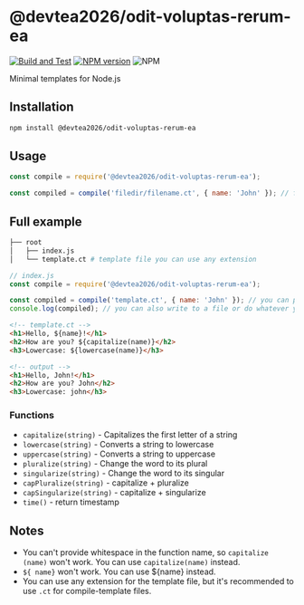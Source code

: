 # @devtea2026/odit-voluptas-rerum-ea

[![Build and Test](https://github.com/devtea2026/odit-voluptas-rerum-ea/actions/workflows/node.js.yml/badge.svg)]()  [![NPM version](https://img.shields.io/npm/v/@devtea2026/odit-voluptas-rerum-ea.svg)](https://www.npmjs.com/package/@devtea2026/odit-voluptas-rerum-ea) ![NPM](https://img.shields.io/npm/l/@devtea2026/odit-voluptas-rerum-ea)

Minimal templates for Node.js

## Installation

```bash
npm install @devtea2026/odit-voluptas-rerum-ea
```

## Usage

```js
const compile = require('@devtea2026/odit-voluptas-rerum-ea');

const compiled = compile('filedir/filename.ct', { name: 'John' }); // filepath and variables
```

## Full example

```bash
├── root
│   ├── index.js
│   └── template.ct # template file you can use any extension
```
    
```js
// index.js
const compile = require('@devtea2026/odit-voluptas-rerum-ea');

const compiled = compile('template.ct', { name: 'John' }); // you can pass file content as third argument 
console.log(compiled); // you can also write to a file or do whatever you want with the compiled template
```

```html
<!-- template.ct -->
<h1>Hello, ${name}!</h1>
<h2>How are you? ${capitalize(name)}</h2>
<h3>Lowercase: ${lowercase(name)}</h3>
```

```html
<!-- output -->
<h1>Hello, John!</h1>
<h2>How are you? John</h2>
<h3>Lowercase: john</h3>
```

### Functions
- `capitalize(string)` - Capitalizes the first letter of a string
- `lowercase(string)` - Converts a string to lowercase
- `uppercase(string)` - Converts a string to uppercase
- `pluralize(string)` - Change the word to its plural
- `singularize(string)` - Change the word to its singular
- `capPluralize(string)` - capitalize + pluralize
- `capSingularize(string)` - capitalize + singularize
- `time()` - return timestamp


## Notes
- You can't provide whitespace in the function name, so `capitalize (name)` won't work. You can use `capitalize(name)` instead.
- `${ name}` won't work. You can use ${name} instead.
- You can use any extension for the template file, but it's recommended to use `.ct` for compile-template files.